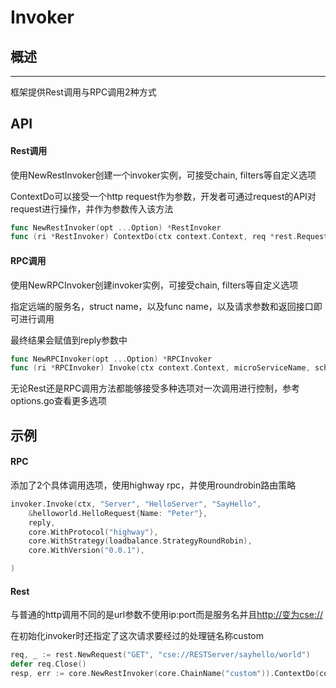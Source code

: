 # Invoker
## 概述

---

框架提供Rest调用与RPC调用2种方式

## API

#### Rest调用

使用NewRestInvoker创建一个invoker实例，可接受chain, filters等自定义选项

ContextDo可以接受一个http request作为参数，开发者可通过request的API对request进行操作，并作为参数传入该方法

```go
func NewRestInvoker(opt ...Option) *RestInvoker
func (ri *RestInvoker) ContextDo(ctx context.Context, req *rest.Request, options ...InvocationOption) (*rest.Response, error)
```

#### RPC调用

使用NewRPCInvoker创建invoker实例，可接受chain, filters等自定义选项

指定远端的服务名，struct name，以及func name，以及请求参数和返回接口即可进行调用

最终结果会赋值到reply参数中

```go
func NewRPCInvoker(opt ...Option) *RPCInvoker 
func (ri *RPCInvoker) Invoke(ctx context.Context, microServiceName, schemaID, operationID string, arg interface{}, reply interface{}, options ...InvocationOption) error
```

无论Rest还是RPC调用方法都能够接受多种选项对一次调用进行控制，参考options.go查看更多选项

## 示例

#### RPC

添加了2个具体调用选项，使用highway rpc，并使用roundrobin路由策略

```go
invoker.Invoke(ctx, "Server", "HelloServer", "SayHello",
    &helloworld.HelloRequest{Name: "Peter"},
    reply,
    core.WithProtocol("highway"),
    core.WithStrategy(loadbalance.StrategyRoundRobin),
    core.WithVersion("0.0.1"),

)
```

#### Rest

与普通的http调用不同的是url参数不使用ip:port而是服务名并且[http://变为cse://](http://变为cse://)

在初始化invoker时还指定了这次请求要经过的处理链名称custom

```go
req, _ := rest.NewRequest("GET", "cse://RESTServer/sayhello/world")
defer req.Close()
resp, err := core.NewRestInvoker(core.ChainName("custom")).ContextDo(context.TODO(), req)
```




